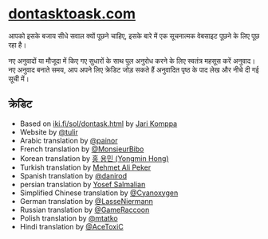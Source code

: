 # [dontasktoask.com](https://dontasktoask.com)
आपको इसके बजाय सीधे सवाल क्यों पूछने चाहिए, इसके बारे में एक सूचनात्मक वेबसाइट
पूछने के लिए पूछ रहा है।

नए अनुवादों या मौजूदा में किए गए सुधारों के साथ पुल अनुरोध करने के लिए स्वतंत्र महसूस करें
अनुवाद। नए अनुवाद बनाते समय, आप अपने लिए क्रेडिट जोड़ सकते हैं
अनुवादित पृष्ठ के पाद लेख और नीचे दी गई सूची में।
## क्रेडिट
* Based on [iki.fi/sol/dontask.html](http://www.iki.fi/sol/dontask.html) by [Jari Komppa](http://www.iki.fi/sol/)
* Website by [@tulir](https://github.com/tulir)
* Arabic translation by [@painor](https://github.com/painor)
* French translation by [@MonsieurBibo](https://github.com/MonsieurBibo)
* Korean translation by [홍 용민 (Yongmin Hong)](https://revi.omg.lol/)
* Turkish translation by [Mehmet Ali Peker](https://github.com/MrPeker/)
* Spanish translation by [@danirod](https://github.com/danirod)
* persian translation by [Yosef Salmalian](https://github.com/usefss)
* Simplified Chinese translation by [@Cyanoxygen](https://github.com/cyanoxygen)
* German translation by [@LasseNiermann](https://github.com/LasseNiermann)
* Russian translation by [@GameRaccoon](https://github.com/gameraccoon)
* Polish translation by [@mtatko](https://github.com/mtatko)
* Hindi translation by [@AceToxiC](https://github.com/AceToXiC)
